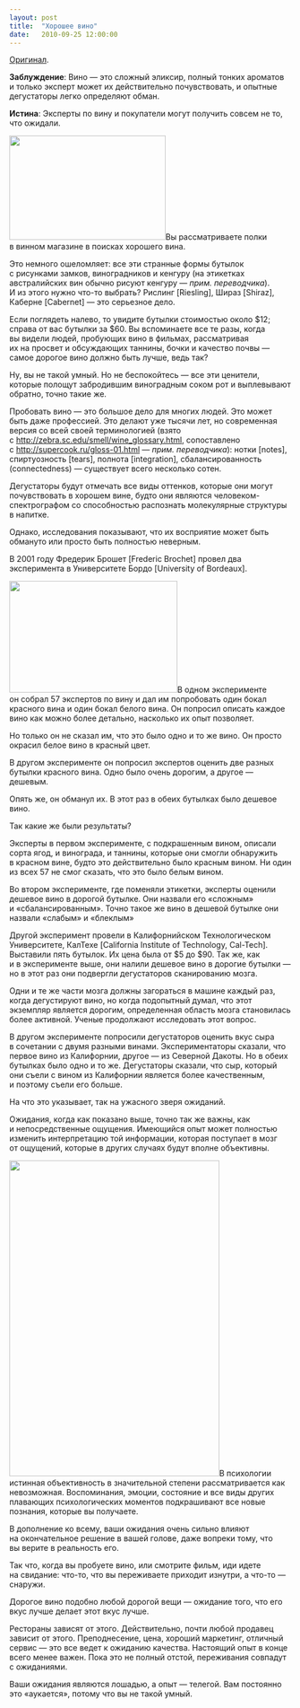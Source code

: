 ```yaml
---
layout: post
title:  "Хорошее вино"
date:   2010-09-25 12:00:00
---
```

<p><a href="https://web.archive.org/web/20140330025327/http://youarenotsosmart.com/2010/02/24/fine-wine/">Оригинал</a>.</p>
<p><strong>Заблуждение</strong>: Вино — это сложный эликсир, полный тонких ароматов и только эксперт может их действительно почувствовать, и опытные дегустаторы легко определяют обман.</p>
<p><strong>Истина</strong>: Эксперты по вину и покупатели могут получить совсем не то, что ожидали.</p>
<p><a href="https://web.archive.org/web/20140330025327/http://youarenotsosmart.ru/wp-content/uploads/2010/09/wine-tasting.jpg"><img height="186" width="279" alt="" src="https://web.archive.org/web/20140330025327im_/http://youarenotsosmart.ru/wp-content/uploads/2010/09/wine-tasting.jpg" title="wine-tasting" class="alignright size-full wp-image-91" /></a>Вы рассматриваете полки в винном магазине в поисках хорошего вина.</p>
<p>Это немного ошеломляет: все эти странные формы бутылок с рисунками замков, виноградников и кенгуру (на этикетках австралийских вин обычно рисуют кенгуру — <em>прим. переводчика</em>). И из этого нужно что-то выбрать? Рислинг [Riesling], Шираз [Shiraz], Каберне [Cabernet] — это серьезное дело.</p>
<p>Если поглядеть налево, то увидите бутылки стоимостью около $12; справа от вас бутылки за $60. Вы вспоминаете все те разы, когда вы видели людей, пробующих вино в фильмах, рассматривая их на просвет и обсуждающих таннины, бочки и качество почвы — самое дорогое вино должно быть лучше, ведь так?</p>
<p>Ну, вы не такой умный. Но не беспокойтесь — все эти ценители, которые полощут забродившим виноградным соком рот и выплевывают обратно, точно такие же.</p>
<p><span id="more-90"></span>Пробовать вино — это большое дело для многих людей. Это может быть даже профессией. Это делают уже тысячи лет, но современная версия со всей своей терминологией (взято с <a href="http://zebra.sc.edu/smell/wine_glossary.html">http://zebra.sc.edu/smell/wine_glossary.html</a>, сопоставлено с <a href="http://supercook.ru/gloss-01.html">http://supercook.ru/gloss-01.html</a> — <em>прим. переводчика</em>): нотки [notes], спиртуозность [tears], полнота [integration], сбалансированность (connectedness) — существует всего несколько сотен.</p>
<p>Дегустаторы будут отмечать все виды оттенков, которые они могут почувствовать в хорошем вине, будто они являются человеком-спектрографом со способностью распознать молекулярные структуры в напитке.</p>
<p>Однако, исследования показывают, что их восприятие может быть обмануто или просто быть полностью неверным.</p>
<p>В 2001 году Фредерик Брошет [Frederic Brochet] провел два эксперимента в Университете Бордо [University of Bordeaux].</p>
<p><a href="https://web.archive.org/web/20140330025327/http://youarenotsosmart.ru/wp-content/uploads/2010/09/Wine-Tasting-2.jpg"><img height="199" width="300" alt="" src="https://web.archive.org/web/20140330025327im_/http://youarenotsosmart.ru/wp-content/uploads/2010/09/Wine-Tasting-2-300x199.jpg" title="Wine Tasting 2" class="alignleft size-medium wp-image-92" /></a>В одном эксперименте он собрал 57 экспертов по вину и дал им попробовать один бокал красного вина и один бокал белого вина. Он попросил описать каждое вино как можно более детально, насколько их опыт позволяет.</p>
<p>Но только он не сказал им, что это было одно и то же вино. Он просто окрасил белое вино в красный цвет.</p>
<p>В другом эксперименте он попросил экспертов оценить две разных бутылки красного вина. Одно было очень дорогим, а другое — дешевым.</p>
<p>Опять же, он обманул их. В этот раз в обеих бутылках было дешевое вино.</p>
<p>Так какие же были результаты?</p>
<p>Эксперты в первом эксперименте, с подкрашенным вином, описали сорта ягод, и винограда, и таннины, которые они смогли обнаружить в красном вине, будто это действительно было красным вином. Ни один из всех 57 не смог сказать, что это было белым вином.</p>
<p>Во втором эксперименте, где поменяли этикетки, эксперты оценили дешевое вино в дорогой бутылке. Они назвали его «сложным» и «сбалансированным». Точно такое же вино в дешевой бутылке они назвали «слабым» и «блеклым»</p>
<p>Другой эксперимент провели в Калифорнийском Технологическом Университете, КалТехе [California Institute of Technology, Cal-Tech]. Выставили пять бутылок. Их цена была от $5 до $90. Так же, как и в эксперименте выше, они налили дешевое вино в дорогие бутылки — но в этот раз они подвергли дегустаторов сканированию мозга.</p>
<p>Одни и те же части мозга должны загораться в машине каждый раз, когда дегустируют вино, но когда подопытный думал, что этот экземпляр является дорогим, определенная область мозга становилась более активной. Ученые продолжают исследовать этот вопрос.</p>
<p>В другом эксперименте попросили дегустаторов оценить вкус сыра в сочетании с двумя разными винами. Экспериментаторы сказали, что первое вино из Калифорнии, другое — из Северной Дакоты. Но в обеих бутылках было одно и то же. Дегустаторы сказали, что сыр, который они съели с вином из Калифорнии является более качественным, и поэтому съели его больше.</p>
<p>На что это указывает, так на ужасного зверя ожиданий.</p>
<p>Ожидания, когда как показано выше, точно так же важны, как и непосредственные ощущения. Имеющийся опыт может полностью изменить интерпретацию той информации, которая поступает в мозг от ощущений, которые в других случаях будут вполне объективны.</p>
<p><a href="https://web.archive.org/web/20140330025327/http://youarenotsosmart.ru/wp-content/uploads/2010/09/wine-tasting-fancy.jpg"><img height="563" width="375" alt="" src="https://web.archive.org/web/20140330025327im_/http://youarenotsosmart.ru/wp-content/uploads/2010/09/wine-tasting-fancy.jpg" title="wine-tasting-fancy" class="alignright size-full wp-image-93" /></a>В психологии истинная объективность в значительной степени рассматривается как невозможная. Воспоминания, эмоции, состояние и все виды других плавающих психологических моментов подкрашивают все новые познания, которые вы получаете.</p>
<p>В дополнение ко всему, ваши ожидания очень сильно влияют на окончательное решение в вашей голове, даже вопреки тому, что вы верите в реальность его.</p>
<p>Так что, когда вы пробуете вино, или смотрите фильм, иди идете на свидание: что-то, что вы переживаете приходит изнутри, а что-то — снаружи.</p>
<p>Дорогое вино подобно любой дорогой вещи — ожидание того, что его вкус лучше делает этот вкус лучше.</p>
<p>Рестораны зависят от этого. Действительно, почти любой продавец зависит от этого. Преподнесение, цена, хороший маркетинг, отличный сервис — это все ведет к ожиданию качества. Настоящий опыт в конце всего менее важен. Пока это не полный отстой, переживания совпадут с ожиданиями.</p>
<p>Ваши ожидания являются лошадью, а опыт — телегой. Вам постоянно это «аукается», потому что вы не такой умный.</p>
